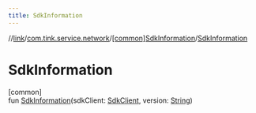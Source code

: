 ```yaml
---
title: SdkInformation
---
```

//[link](../../../index.html)/[com.tink.service.network](../index.html)/[[common]SdkInformation](index.html)/[SdkInformation](-sdk-information.html)



# SdkInformation



[common]\
fun [SdkInformation](-sdk-information.html)(sdkClient: [SdkClient](../[common]-sdk-client/index.html), version: [String](https://kotlinlang.org/api/latest/jvm/stdlib/kotlin/-string/index.html))




